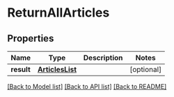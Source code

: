 # ReturnAllArticles

## Properties
Name | Type | Description | Notes
------------ | ------------- | ------------- | -------------
**result** | [**ArticlesList**](ArticlesList.md) |  | [optional] 

[[Back to Model list]](../README.md#documentation-for-models) [[Back to API list]](../README.md#documentation-for-api-endpoints) [[Back to README]](../README.md)



